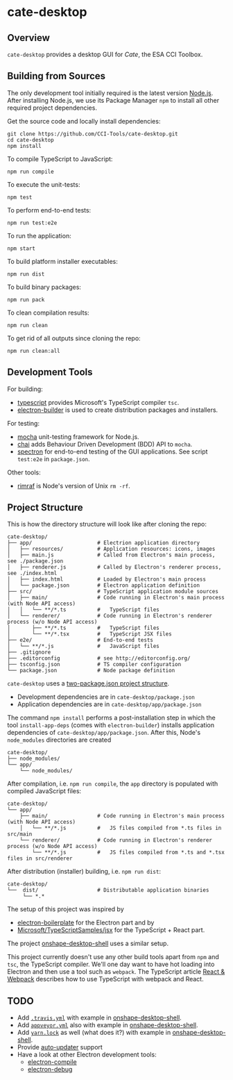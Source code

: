 # cate-desktop

## Overview

`cate-desktop` provides a desktop GUI for *Cate*, the ESA CCI Toolbox.

## Building from Sources

The only development tool initially required is the latest version [Node.js](https://nodejs.org/). 
After installing Node.js, we use its Package Manager `npm` to install all other required project dependencies. 

Get the source code and locally install dependencies:

    git clone https://github.com/CCI-Tools/cate-desktop.git
    cd cate-desktop
    npm install

To compile TypeScript to JavaScript:

    npm run compile

To execute the unit-tests:

    npm test

To perform end-to-end tests:

    npm run test:e2e

To run the application:
    
    npm start

To build platform installer executables:

    npm run dist

To build binary packages:

    npm run pack

To clean compilation results:

    npm run clean

To get rid of all outputs since cloning the repo:

    npm run clean:all

## Development Tools

For building:

* [typescript](https://www.typescriptlang.org/index.html) provides Microsoft's TypeScript compiler `tsc`.
* [electron-builder](https://github.com/electron-userland/electron-builder) is used to create distribution packages and installers.

For testing:

* [mocha](https://mochajs.org/) unit-testing framework for Node.js.
* [chai](http://chaijs.com/api/bdd/) adds Behaviour Driven Development (BDD) API to `mocha`. 
* [spectron](https://github.com/electron/spectron#application-api) for end-to-end testing of the GUI applications. See script `test:e2e` in `package.json`. 

Other tools:

* [rimraf](https://github.com/isaacs/rimraf) is Node's version of Unix `rm -rf`.


## Project Structure

This is how the directory structure will look like after cloning the repo:

    cate-desktop/
    ├── app/                     # Electrion application directory 
    │   ├── resources/           # Application resources: icons, images
    │   ├── main.js              # Called from Electron's main process, see ./package.json
    │   ├── renderer.js          # Called by Electron's renderer process, see ./index.html
    │   ├── index.html           # Loaded by Electron's main process
    │   └── package.json         # Electron application definition 
    ├── src/                     # TypeScript application module sources
    │   ├── main/                # Code running in Electron's main process (with Node API access)
    │   │   └── **/*.ts          #   TypeScript files
    │   └── renderer/            # Code running in Electron's renderer process (w/o Node API access)
    │       ├── **/*.ts          #   TypeScript files
    │       └── **/*.tsx         #   TypeScript JSX files
    ├── e2e/                     # End-to-end tests
    │   └── **/*.js              #   JavaScript files
    ├── .gitignore
    ├── .editorconfig            # see http://editorconfig.org/
    ├── tsconfig.json            # TS compiler configuration
    └── package.json             # Node package definition
  
`cate-desktop` uses a [two-package.json project structure](https://github.com/electron-userland/electron-builder/wiki/Two-package.json-Structure).

* Development dependencies are in `cate-desktop/package.json`
* Application dependencies are in `cate-desktop/app/package.json`

The command `npm install` performs a post-installation step in which the tool `install-app-deps` (comes with `electron-builder`) installs
application dependencies of `cate-desktop/app/package.json`. After this, Node's `node_modules` directories are created

    cate-desktop/
    ├── node_modules/ 
    └── app/                     
        └── node_modules/

After compilation, i.e. `npm run compile`, the `app` directory is populated with compiled JavaScript files:

    cate-desktop/
    └── app/                     
        ├── main/                # Code running in Electron's main process (with Node API access)
        │   └── **/*.js          #   JS files compiled from *.ts files in src/main 
        └── renderer/            # Code running in Electron's renderer process (w/o Node API access)
            └── **/*.js          #   JS files compiled from *.ts and *.tsx files in src/renderer

After distribution (installer) building, i.e. `npm run dist`:

    cate-desktop/
    └──  dist/                   # Distributable application binaries
         └── *.* 

The setup of this project was inspired by 

* [electron-boilerplate](https://github.com/szwacz/electron-boilerplate) for the Electron part and by
* [Microsoft/TypeScriptSamples/jsx](https://github.com/Microsoft/TypeScriptSamples/tree/master/jsx)
  for the TypeScript + React part.
  
The project [onshape-desktop-shell](https://github.com/develar/onshape-desktop-shell) uses a similar setup.  

This project currently doesn't use any other build tools apart from `npm` and `tsc`, the TypeScript compiler. 
We'll one day want to have hot loading into Electron and then use a tool such as `webpack`. The TypeScript article 
[React & Webpack](http://www.typescriptlang.org/docs/handbook/react-&-webpack.html) describes how to use 
TypeScript with webpack and React.

## TODO

* Add [`.travis.yml`](https://docs.travis-ci.com/user/customizing-the-build) with example in
  [onshape-desktop-shell](https://github.com/develar/onshape-desktop-shell).
* Add [`appveyor.yml`](https://www.appveyor.com/docs/appveyor-yml/) also with example in
  [onshape-desktop-shell](https://github.com/develar/onshape-desktop-shell).
* Add [`yarn.lock`](https://yarnpkg.com/en/docs/yarn-lock) as well (what does it?) with example in
  [onshape-desktop-shell](https://github.com/develar/onshape-desktop-shell).
* Provide [auto-updater](https://github.com/electron/electron/blob/master/docs/api/auto-updater.md) support
* Have a look at other Electron development tools:
  * [electron-compile](https://github.com/electron/electron-compile)
  * [electron-debug](https://github.com/sindresorhus/electron-debug)
